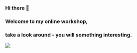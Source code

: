 ### Hi there 🙏
### Welcome to my online workshop,
### take a look around - you will something interesting.

<img src="https://i.kym-cdn.com/entries/icons/original/000/032/379/Screen_Shot_2020-01-09_at_2.22.56_PM.png">
